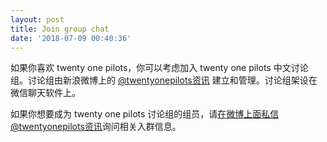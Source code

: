 ```yaml
---
layout: post
title: Join group chat
date: '2018-07-09 00:40:36'
---
```


如果你喜欢 twenty one pilots，你可以考虑加入 twenty one pilots 中文讨论组。讨论组由新浪微博上的 [@twentyonepilots资讯](https://weibo.com/twentyonepilotsnews) 建立和管理。讨论组架设在微信聊天软件上。

如果你想要成为 twenty one pilots 讨论组的组员，请[在微博上面私信 @twentyonepilots资讯](https://weibo.com/twentyonepilotsnews)询问相关入群信息。
